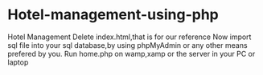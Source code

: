 # Hotel-management-using-php
Hotel Management
Delete index.html,that is for our reference
Now import sql file into your sql database,by using phpMyAdmin or any other means prefered by you.
Run home.php on wamp,xamp or the server in your PC or laptop
